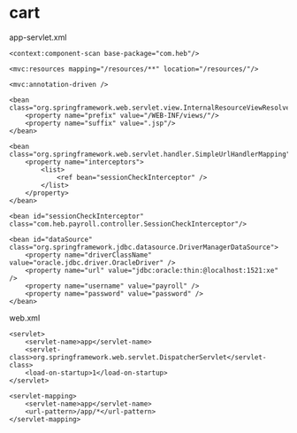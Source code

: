 # cart
app-servlet.xml
<beans xmlns="http://www.springframework.org/schema/beans"
	xmlns:context="http://www.springframework.org/schema/context"
	xmlns:xsi="http://www.w3.org/2001/XMLSchema-instance" 
	xmlns:mvc="http://www.springframework.org/schema/mvc"
	xmlns:tx="http://www.springframework.org/schema/tx"
	xsi:schemaLocation="
        http://www.springframework.org/schema/beans
        http://www.springframework.org/schema/beans/spring-beans.xsd
        http://www.springframework.org/schema/mvc 
        http://www.springframework.org/schema/mvc/spring-mvc.xsd
        http://www.springframework.org/schema/tx
        http://www.springframework.org/schema/tx/spring-tx.xsd
        http://www.springframework.org/schema/context 
        http://www.springframework.org/schema/context/spring-context.xsd">

	<context:component-scan base-package="com.heb"/>

	<mvc:resources mapping="/resources/**" location="/resources/"/>
	
	<mvc:annotation-driven />
	
    <bean class="org.springframework.web.servlet.view.InternalResourceViewResolver">
        <property name="prefix" value="/WEB-INF/views/"/>
        <property name="suffix" value=".jsp"/>
    </bean>
    
    <bean class="org.springframework.web.servlet.handler.SimpleUrlHandlerMapping">
		<property name="interceptors">
			<list>
				<ref bean="sessionCheckInterceptor" />
			</list>
		</property>
	</bean>
	
	<bean id="sessionCheckInterceptor" class="com.heb.payroll.controller.SessionCheckInterceptor"/>
    
	<bean id="dataSource" class="org.springframework.jdbc.datasource.DriverManagerDataSource">
		<property name="driverClassName" value="oracle.jdbc.driver.OracleDriver" />
		<property name="url" value="jdbc:oracle:thin:@localhost:1521:xe" />
		<property name="username" value="payroll" />
		<property name="password" value="password" />
	</bean>
</beans>

web.xml
<web-app>

    <servlet>
        <servlet-name>app</servlet-name>
        <servlet-class>org.springframework.web.servlet.DispatcherServlet</servlet-class>
        <load-on-startup>1</load-on-startup>
    </servlet>

    <servlet-mapping>
        <servlet-name>app</servlet-name>
        <url-pattern>/app/*</url-pattern>
    </servlet-mapping>

</web-app>
